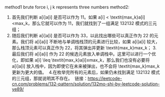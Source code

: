 method1 brute force i, j k represents three numbers
method2:
1. 首先我们判断 a[i]a[i] 是否可以作为 11。如果 a[i] < \textit{max\_k}a[i]<max_k，那么它就可以作为 11，我们就找到了一组满足 132132 模式的三元组；
​
2. 随后我们判断 a[i]a[i] 是否可以作为 33，以此找出哪些可以真正作为 22 的元素。我们将 a[i]a[i] 不断地与单调栈栈顶的元素进行比较，如果 a[i]a[i] 较大，那么栈顶元素可以真正作为 22，将其弹出并更新 \textit{max\_k}max_k；
​
3.最后我们将 a[i]a[i] 作为 22 的候选元素放入单调栈中。这里可以进行一个优化，即如果 a[i] \leq \textit{max\_k}a[i]≤max_k，那么我们也没有必要将 a[i]a[i] 放入栈中，因为即使它在未来被弹出，也不会将 \textit{max\_k}max_k 更新为更大的值。
​
4.在枚举完所有的元素后，如果仍未找到满足 132132 模式的三元组，那就说明其不存在。
​
链接：https://leetcode-cn.com/problems/132-pattern/solution/132mo-shi-by-leetcode-solution-ye89/
​
​